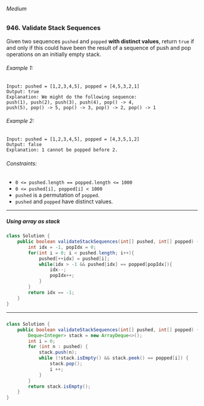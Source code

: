 ###### Medium

### 946. Validate Stack Sequences

Given two sequences `pushed` and `popped` **with distinct values**, return `true` if and only if this could have been the result of a sequence of push and pop operations on an initially empty stack.


###### Example 1:
```
Input: pushed = [1,2,3,4,5], popped = [4,5,3,2,1]
Output: true
Explanation: We might do the following sequence:
push(1), push(2), push(3), push(4), pop() -> 4,
push(5), pop() -> 5, pop() -> 3, pop() -> 2, pop() -> 1
```

###### Example 2:
```
Input: pushed = [1,2,3,4,5], popped = [4,3,5,1,2]
Output: false
Explanation: 1 cannot be popped before 2.
``` 

###### Constraints:
- `0 <= pushed.length == popped.length <= 1000`
- `0 <= pushed[i], popped[i] < 1000`
- `pushed` is a permutation of `popped`.
- `pushed` and `popped` have distinct values.

***

##### Using array as stack

```java
class Solution {
    public boolean validateStackSequences(int[] pushed, int[] popped) {
        int idx = -1, popIdx = 0;
        for(int i = 0; i < pushed.length; i++){
            pushed[++idx] = pushed[i];
            while(idx > -1 && pushed[idx] == popped[popIdx]){
                idx--;
                popIdx++;
            }
        }
        return idx == -1;
    }
}
```

***

##### 

```java
class Solution {
    public boolean validateStackSequences(int[] pushed, int[] popped) {
        Deque<Integer> stack = new ArrayDeque<>();
        int i = 0;
        for (int n : pushed) {
            stack.push(n);
            while (!stack.isEmpty() && stack.peek() == popped[i]) {
                stack.pop();
                i ++;
            }
        }
        return stack.isEmpty();
    }
}
```
